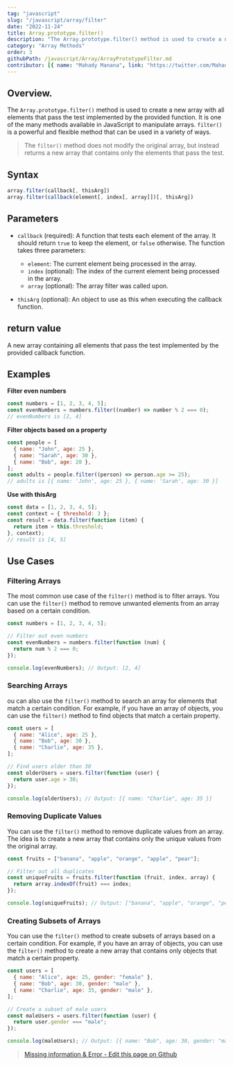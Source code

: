 ```yaml
---
tag: "javascript"
slug: "/javascript/array/filter"
date: "2022-11-24"
title: Array.prototype.filter()
description: "The Array.prototype.filter() method is used to create a new array with all elements that pass the test implemented by the provided function."
category: "Array Methods"
order: 3
githubPath: /javascript/Array/ArrayPrototypeFilter.md
contributor: [{ name: "Mahady Manana", link: "https://twitter.com/MahadyManana" }]
---
```


## Overview.

The `Array.prototype.filter()` method is used to create a new array with all elements that pass the test implemented by the provided function. It is one of the many methods available in JavaScript to manipulate arrays. `filter()` is a powerful and flexible method that can be used in a variety of ways.

> The `filter()` method does not modify the original array, but instead returns a new array that contains only the elements that pass the test.

## Syntax

```javascript
array.filter(callback[, thisArg])
array.filter(callback(element[, index[, array]])[, thisArg])

```

## Parameters

- `callback` (required): A function that tests each element of the array. It should return `true` to keep the element, or `false` otherwise. The function takes three parameters:

  - `element`: The current element being processed in the array.
  - `index` (optional): The index of the current element being processed in the array.
  - `array` (optional): The array filter was called upon.

- `thisArg` (optional): An object to use as this when executing the callback function.

## return value

A new array containing all elements that pass the test implemented by the provided callback function.

## Examples

**Filter even numbers**

```javascript
const numbers = [1, 2, 3, 4, 5];
const evenNumbers = numbers.filter((number) => number % 2 === 0);
// evenNumbers is [2, 4]
```

**Filter objects based on a property**

```javascript
const people = [
  { name: "John", age: 25 },
  { name: "Sarah", age: 30 },
  { name: "Bob", age: 20 },
];
const adults = people.filter((person) => person.age >= 25);
// adults is [{ name: 'John', age: 25 }, { name: 'Sarah', age: 30 }]
```

**Use with thisArg**

```javascript
const data = [1, 2, 3, 4, 5];
const context = { threshold: 3 };
const result = data.filter(function (item) {
  return item > this.threshold;
}, context);
// result is [4, 5]
```

## Use Cases

### Filtering Arrays

The most common use case of the `filter()` method is to filter arrays. You can use the `filter()` method to remove unwanted elements from an array based on a certain condition.

```javascript
const numbers = [1, 2, 3, 4, 5];

// Filter out even numbers
const evenNumbers = numbers.filter(function (num) {
  return num % 2 === 0;
});

console.log(evenNumbers); // Output: [2, 4]
```

### Searching Arrays

ou can also use the `filter()` method to search an array for elements that match a certain condition. For example, if you have an array of objects, you can use the `filter()` method to find objects that match a certain property.

```javascript
const users = [
  { name: "Alice", age: 25 },
  { name: "Bob", age: 30 },
  { name: "Charlie", age: 35 },
];

// Find users older than 30
const olderUsers = users.filter(function (user) {
  return user.age > 30;
});

console.log(olderUsers); // Output: [{ name: "Charlie", age: 35 }]
```

### Removing Duplicate Values

You can use the `filter()` method to remove duplicate values from an array. The idea is to create a new array that contains only the unique values from the original array.

```javascript
const fruits = ["banana", "apple", "orange", "apple", "pear"];

// Filter out all duplicates
const uniqueFruits = fruits.filter(function (fruit, index, array) {
  return array.indexOf(fruit) === index;
});

console.log(uniqueFruits); // Output: ["banana", "apple", "orange", "pear"]
```

### Creating Subsets of Arrays

You can use the `filter()` method to create subsets of arrays based on a certain condition. For example, if you have an array of objects, you can use the `filter()` method to create a new array that contains only objects that match a certain property.

```javascript
const users = [
  { name: "Alice", age: 25, gender: "female" },
  { name: "Bob", age: 30, gender: "male" },
  { name: "Charlie", age: 35, gender: "male" },
];

// Create a subset of male users
const maleUsers = users.filter(function (user) {
  return user.gender === "male";
});

console.log(maleUsers); // Output: [{ name: "Bob", age: 30, gender: "male" }, { name: "Charlie", age: 35, gender:
```

> <a href="https://github.com/mahady-manana/betatuto-docs/tree/main/docs/javascript/Array/ArrayPrototypeFilter.md" target="_blank">Missing information & Error - Edit this page on Github</a>
